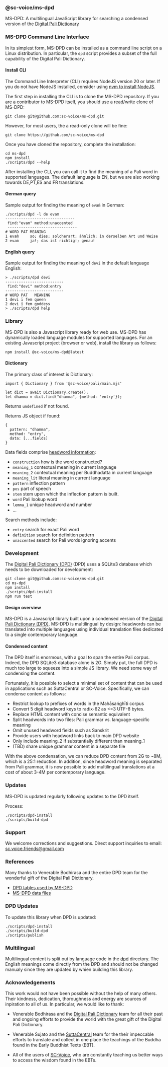 ### @sc-voice/ms-dpd
MS-DPD: A multilingual JavaScript library for searching
a condensed version of the
[Digital Pali Dictionary](https://digitalpalidictionary.github.io/titlepage.html)

### MS-DPD Command Line Interface
In its simplest form, MS-DPD can be installed as a command line
script on a Linux distribution.
In particular, the `dpd` script provides a
subset of the full capability of the Digital Pali Dictionary.

#### Install CLI
The Command Line Interpreter (CLI) requires 
NodeJS version 20 or later.
If you do not have NodeJS installed, consider using 
[nvm to install NodeJS](https://github.com/nvm-sh/nvm).

The first step in installing the CLI is to clone
the MS-DPD repository. 
If you are a contributor to MS-DPD itself, you should
use a read/write clone of MS-DPD:

```
git clone git@github.com:sc-voice/ms-dpd.git
```

However, for most users, the a read-only clone will
be fine:

```
git clone https://github.com/sc-voice/ms-dpd
```

Once you have cloned the repository, complete the
installation:

```
cd ms-dpd
npm install
./scripts/dpd --help
```

After installing the CLI, you can call it 
to find the meaning of a Pali word in supported
languages. The default language is EN, but we
are also working towards DE,PT,ES and FR translations.

#### German query
Sample output for finding the meaning of `evaṁ` in German:

```
./scripts/dpd -l de evam
-------------------------------
 find:"evam" method:unaccented
 -------------------------------
# WORD PAT MEANING
1 evaṁ     so; dies; solcherart; ähnlich; in derselben Art und Weise
2 evaṁ     ja!; das ist richtig!; genau!
```

#### English query
Sample output for finding the meaning of `devi` in the default language
English:

```
> ./scripts/dpd devi
--------------------------
 find:"devi" method:entry
--------------------------
# WORD PAT   MEANING
1 devi ī fem queen
2 devi ī fem goddess
> ./scripts/dpd help
```

### Library
MS-DPD is also a Javascript library ready for web use.
MS-DPD has dynamically loaded language modules for
supported languages.
For an existing Javascript project (browser or web),
install the library as follows:

```
npm install @sc-voice/ms-dpd@latest
```

#### Dictionary
The primary class of interest is Dictionary:

```
import { Dictionary } from '@sc-voice/pali/main.mjs'

let dict = await Dictionary.create();
let dhamma = dict.find("dhamma", {method: 'entry'});
```
Returns `undefined` if not found.

Returns JS object if found:
```
{
  pattern: "dhamma",
  method: "entry",
  data: [...fields]
}
```

Data fields comprise [headword information](https://github.com/digitalpalidictionary/dpd-db/blob/main/docs/dpd_headwords_table.md):

* `construction` how is the word constructed?
* `meaning_1` contextual meaning in current language
* `meaning_2` contextual meaning per Buddhadatta in current language
* `meaning_lit` literal meaning in current language
* `pattern` inflection pattern
* `pos` part of speech
* `stem` stem upon which the inflection pattern is built.
* `word` Pali lookup word
* `lemma_1` unique headword and number
* ...

Search methods include:

* `entry` search for exact Pali word
* `definition` search for definition pattern
* `unaccented` search for Pali words ignoring accents

### Development
The 
[Digital Pali Dictionary (DPD)](https://digitalpalidictionary.github.io/titlepage.html)
(DPD) uses a SQLite3 database which needs to be
downloaded for development:

```
git clone git@github.com:sc-voice/ms-dpd.git
cd ms-dpd
npm install
./scripts/dpd-install
npm run test
```

#### Design overview

MS-DPD is a Javascript library built 
upon a condensed version of the 
[Digital Pali Dictionary (DPD)](https://digitalpalidictionary.github.io/titlepage.html).
MS-DPD is multilingual by design: 
headwords can be translated into multiple languages
using individual translation files dedicated to a single contemporary language.

#### Condensed content

The DPD itself is enormous, with a goal to span the entire Pali corpus.
Indeed, the DPD SQLite3 database alone is 2G.
Simply put, the full DPD is much too large to squeeze into a simple JS library.
We need some way of condensing the content.

Fortunately, it is possible to select a minimal set of content
that can be used in applications such as SuttaCentral or SC-Voice.
Specifically, we can condense content as follows:

* Restrict lookup to prefixes of words in the Mahāsańghīti corpus
* Convert 5 digit headword keys to radix-62 as <=3 UTF-8 bytes.
* Replace HTML content with concise semantic equivalent
* Split headwords into two files: Pali grammar vs. language-specific meaning
* Omit unused headword fields such as Sanskrit
* Provide users with headword links back to main DPD website
* Only include meaning_2 if substantially different than meaning_1
* (TBD) share unique grammar content in a separate file

With the above condensation, we can reduce DPD content from 2G to ~8M,
which is a 25:1 reduction.
In addition, since headword meaning is separated from Pali grammar,
it is now possible to add multilingual translations
at a cost of about 3-4M per contemporary language.

### Updates
MS-DPD is updated regularly following updates to the DPD itself.

Process:
```
./scripts/dpd-install
./scripts/build-dpd
```

### Support
We welcome corrections and suggestions.
Direct support inquiries to 
email: sc.voice.friends@gmail.com

### References

Many thanks to Venerable Bodhirasa and the entire DPD team
for the wonderful gift of the Digital Pali Dictionary.

* [DPD tables used by MS-DPD](https://docs.google.com/drawings/d/1Vwx1OVHJUKU3vBxn1KSS4Ut-bdLQLl-WgtPpyVNIei4)
* [MS-DPD data files](https://docs.google.com/drawings/d/1HXNbbGY82Ma6mP7z42bzfERGKFbOv4pBnPrRPnwnVxc)

### DPD Updates
To update this library when DPD is updated:

```
./scripts/dpd-install
./scripts/build-dpd
./scripts/publish
```

### Multilingual

Multilingual content is split out by language code in the
[dpd](https://github.com/sc-voice/ms-dpd/tree/main/dpd)
directory.
The English meanings come directly from the DPD and should not be 
changed manualy since they are updated by whien building this library.

### Acknowledgements

This work would not have been possible without the help of many others.
Their kindness, dedication, thoroughness and energy are sources of 
inpiration to all of us. 
In particular, we would like to thank:

* Venerable Bodhirasa and the [Digital Pali Dictionary](https://digitalpalidictionary.github.io/titlepage.html) team for all their past and ongoing efforts to provide the world with the great gift of the Digital Pali Dictionary. 

* Venerable Sujato and the [SuttaCentral](https://suttacentral.net) team for the their impeccable efforts to translate and collect in one place the teachings of the Buddha found in the Early Buddhist Texts (EBT).

* All of the users of [SC-Voice](https://sc-voice.net), who are constantly teaching us better ways to access the wisdom found in the EBTs.


